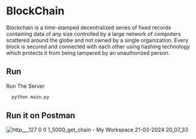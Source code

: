
# BlockChain

Blockchain is a time-stamped decentralized series of fixed records containing data of any size controlled by a large network of computers scattered around the globe and not owned by a single organization. Every block is secured and connected with each other using hashing technology which protects it from being tampered by an unauthorized person. 
## Run 
Run The Server 

```bash
  python main.py
```

## Run it on Postman 

![http___127 0 0 1_5000_get_chain - My Workspace 21-03-2024 20_07_33](https://github.com/Yashh56/BlockChain/assets/141008488/bb707bfb-1995-4072-b681-955a30b9007c)
